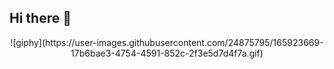 ## Hi there 👋

<p style="text-align: center;">
![giphy](https://user-images.githubusercontent.com/24875795/165923669-17b6bae3-4754-4591-852c-2f3e5d7d4f7a.gif)
</p>

<!--
**vladiiii/vladiiii** is a ✨ _special_ ✨ repository because its `README.md` (this file) appears on your GitHub profile.

Here are some ideas to get you started:

- 🔭 I’m currently working on ...
- 🌱 I’m currently learning ...
- 👯 I’m looking to collaborate on ...
- 🤔 I’m looking for help with ...
- 💬 Ask me about ...
- 📫 How to reach me: ...
- 😄 Pronouns: ...
- ⚡ Fun fact: ...
-->
